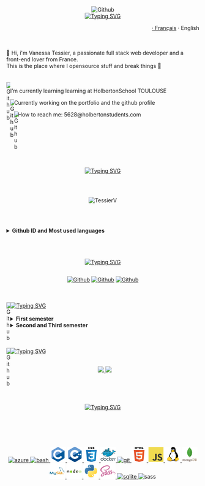 <p align="center">
    <picture>
        <source srcset="https://github.com/TessierV/TessierV/assets/113889290/bc987354-d6de-4f1d-bc3d-86d1d155b578#gh-dark-mode-only" width=60%  media="(prefers-color-scheme: dark)">
        <img align="center" alt="Github" src="https://github.com/TessierV/TessierV/assets/113889290/bc987354-d6de-4f1d-bc3d-86d1d155b578#gh-dark-mode-only" /><br>    
    </picture>
<a href="https://git.io/typing-svg"><img src="https://readme-typing-svg.demolab.com?font=Inter&size=24&pause=1000&color=91C0DA&width=435&lines=I'm+Vanessa;I'm+FullStack+developper;I'm+Front+Lover" alt="Typing SVG" /></a></p>

<p align="right">
    <a href="/README_fr.md">· Français</a> 
    · English
</p>
<br><br>
🔲 Hi, i'm Vanessa Tessier, a passionate full stack web developer and a front-end lover from France.<br>
 This is the place where I opensource stuff and break things 🤣  
   <br/><br><br>

<img align="left" width="2%" alt="Github" src="https://github.com/TessierV/TessierV/assets/113889290/f68c3441-c4fe-4af2-90db-a0eb69922241" />
<p align="left">I’m currently learning learning at HolbertonSchool TOULOUSE</p>

<img align="left" width="2%" alt="Github" src="https://github.com/TessierV/TessierV/assets/113889290/75f76703-549a-45ed-8091-9fdc76ed72eb" />
<p align="left">Currently working on the portfolio and the github profile</p>

<img align="left" width="2%" alt="Github" src="https://github.com/TessierV/TessierV/assets/113889290/448af7a5-114d-410d-8710-7df99d7b9f56" />
<p align="left">How to reach me: 5628@holbertonstudents.com</p>
<br><br><br><br><br><br>




<p align="center">
<a href="https://git.io/typing-svg"><img src="https://readme-typing-svg.demolab.com?font=Libre+Baskerville&size=25&pause=1000&color=4E4C44&center=true&vCenter=true&repeat=false&width=435&height=27&lines=My+Github+Stats" alt="Typing SVG" /></a>
</p>
<h2 align="center"></h2>
<br>
<p align="center">
    <picture>
        <source srcset="https://github-readme-streak-stats.herokuapp.com?user=TessierV&border_radius=5&date_format=M%20j%5B%2C%20Y%5D&exclude_days=Sun%2CSat&background=57554D&border=AECED6&stroke=AECED6&ring=AECED6&fire=61A3BA&currStreakNum=61A3BA&sideNums=E2E1DE&currStreakLabel=61A3BA&sideLabels=E2E1DE&dates=E2E1DE&excludeDaysLabel=E2E1DE#gh-dark-mode-only" media="(prefers-color-scheme: dark)">
        <img src="https://github-readme-streak-stats.herokuapp.com?user=TessierV&border_radius=5&date_format=M%20j%5B%2C%20Y%5D&exclude_days=Sun%2CSat&border=EBEBEB&background=F3F3F3&stroke=5A5851&ring=9AC2CF&fire=66A7BE&currStreakNum=5A5851&sideNums=5A5851&currStreakLabel=61A3BA&sideLabels=61A3BA&dates=5A5851&excludeDaysLabel=5A5851"  alt="TessierV" /> 
    </picture>
</p>

 <br><br>
<details>
    <summary>
        <b>Github ID and Most used languages</b>
    </summary>
    <br/>
    <p align="center">
    <picture>
        <source srcset="https://github-readme-stats.vercel.app/api?username=TessierV&show_icons=true&count_private=true&theme=default&hide_title=true&hide_border=true&hide=issues&bg_color=00000000&ring_color=7FB4C6&text_color=504C44&icon_color=7FB4C6&text_bold=false" media="(prefers-color-scheme: dark)">
        <img src="https://github-readme-stats.vercel.app/api?username=TessierV&show_icons=true&count_private=true&theme=default&hide_title=true&hide_border=true&hide=issues&bg_color=00000000&ring_color=7FB4C6&text_color=504C44&icon_color=7FB4C6&text_bold=false"  alt="TessierV" />
    </picture>  
    <picture width="50%">
        <img src="https://github-readme-stats.vercel.app/api/top-langs/?username=TessierV&layout=compact&hide_border=true&theme=default&hide_title=true&bg_color=00000000&text_color=504C44&langs_count=6&ring_color=7FB4C6" alt="TessierV" />
    </picture> 
    </p>  
</details>
<br><br><br>


<p align="center">
<a href="https://git.io/typing-svg"><img src="https://readme-typing-svg.demolab.com?font=Libre+Baskerville&size=25&pause=1000&color=4E4C44&center=true&vCenter=true&repeat=false&width=435&height=27&lines=Repositories" alt="Typing SVG" /></a>
</p>
<h2 align="center"></h2>
<div align="center">
<a href="https://github.com/TessierV?tab=repositories"><picture><img  width="160" alt="Github" src="https://github.com/TessierV/TessierV/assets/113889290/6404e18a-fcde-4ffe-aa1d-1493af0272de" /></picture></a>
<a href="https://github.com/TessierV?tab=repositories"><picture><img width="160" alt="Github" src="https://github.com/TessierV/TessierV/assets/113889290/b4a64d01-d3da-4e9c-a78d-f04f912f36c5" /></picture></a>
<a href="https://github.com/TessierV?tab=repositories"><picture><img  width="160" alt="Github" src="https://github.com/TessierV/TessierV/assets/113889290/4b77b236-aa72-4c4c-8431-952338828133" /></picture></a>  
</div>
<br/><br><br>
<img align="left" width="2%" alt="Github" src="https://github.com/TessierV/TessierV/assets/113889290/75f76703-549a-45ed-8091-9fdc76ed72eb" />
<a href="https://git.io/typing-svg"><img src="https://readme-typing-svg.demolab.com?font=HolbertonSchool&size=19&pause=1000&color=4E4C44&repeat=false&width=435&height=30&lines=HolbertonSchool" alt="Typing SVG" /></a>
<br/><br>

<details align='left'>
    <summary>
        <b>First semester </b>
    </summary>
    <br/>

<p align="center">
    <a href="https://github.com/TessierV/holbertonschool-shell">
        <picture>
            <source srcset="https://github-readme-stats.vercel.app/api/pin/?username=TessierV&repo=holbertonschool-shell&theme=default&bg_color=4E4C44&border_color=EBEBEB&title_color=61A3BA&text_color=F3F3F3&ring_color=61A3BA&hide=issues&custom_title=TessierV&icon_color=61A3BA&text_bold=false"  media="(prefers-color-scheme: dark)">
            <img src="https://github-readme-stats.vercel.app/api/pin/?username=TessierV&repo=holbertonschool-shell&theme=default&bg_color=F3F3F3&border_color=EBEBEB&title_color=61A3BA&text_color=4E4C44&ring_color=61A3BA&hide=issues&custom_title=TessierV&icon_color=61A3BA&text_bold=false" />
        </picture>
    </a>
 <a href="https://github.com/TessierV/holbertonschool-printf">
            <picture>
            <source srcset="https://github-readme-stats.vercel.app/api/pin/?username=TessierV&repo=holbertonschool-printf&theme=default&bg_color=4E4C44&border_color=EBEBEB&title_color=61A3BA&text_color=F3F3F3&ring_color=61A3BA&hide=issues&custom_title=TessierV&icon_color=61A3BA&text_bold=false"  media="(prefers-color-scheme: dark)">
            <img src="https://github-readme-stats.vercel.app/api/pin/?username=TessierV&repo=holbertonschool-printf&theme=default&bg_color=F3F3F3&border_color=EBEBEB&title_color=61A3BA&text_color=4E4C44&ring_color=61A3BA&hide=issues&custom_title=TessierV&icon_color=61A3BA&text_bold=false" />
        </picture>
    </a>
 <a href="https://github.com/TessierV/holbertonschool-simple_shell">
           <picture>
            <source srcset="https://github-readme-stats.vercel.app/api/pin/?username=TessierV&repo=holbertonschool-simple_shell&theme=default&bg_color=4E4C44&border_color=EBEBEB&title_color=61A3BA&text_color=F3F3F3&ring_color=61A3BA&hide=issues&custom_title=TessierV&icon_color=61A3BA&text_bold=false"  media="(prefers-color-scheme: dark)">
            <img src="https://github-readme-stats.vercel.app/api/pin/?username=TessierV&repo=holbertonschool-simple_shell&theme=default&bg_color=F3F3F3&border_color=EBEBEB&title_color=61A3BA&text_color=4E4C44&ring_color=61A3BA&hide=issues&custom_title=TessierV&icon_color=61A3BA&text_bold=false" />
        </picture>
    </a>
    <a href="https://github.com/TessierV/holbertonschool-low_level_programming">
            <picture>
            <source srcset="https://github-readme-stats.vercel.app/api/pin/?username=TessierV&repo=holbertonschool-low_level_programming&theme=default&bg_color=4E4C44&border_color=EBEBEB&title_color=61A3BA&text_color=F3F3F3&ring_color=61A3BA&hide=issues&custom_title=TessierV&icon_color=61A3BA&text_bold=false"  media="(prefers-color-scheme: dark)">
            <img src="https://github-readme-stats.vercel.app/api/pin/?username=TessierV&repo=holbertonschool-low_level_programming&theme=default&bg_color=F3F3F3&border_color=EBEBEB&title_color=61A3BA&text_color=4E4C44&ring_color=61A3BA&hide=issues&custom_title=TessierV&icon_color=61A3BA&text_bold=false" />
        </picture>
    </a>
</p>

</details>
<details align='left'>
    <summary>
        <b>Second and Third semester</b>
    </summary><br/>
   <p align="center">
    <a href="https://github.com/TessierV/holbertonschool-higher_level_programming">
        <picture>
            <source srcset="https://github-readme-stats.vercel.app/api/pin/?username=TessierV&repo=holbertonschool-higher_level_programming&theme=default&bg_color=4E4C44&border_color=EBEBEB&title_color=61A3BA&text_color=F3F3F3&ring_color=61A3BA&hide=issues&custom_title=TessierV&icon_color=61A3BA&text_bold=false"  media="(prefers-color-scheme: dark)">
            <img src="https://github-readme-stats.vercel.app/api/pin/?username=TessierV&repo=holbertonschool-higher_level_programming&theme=default&bg_color=F3F3F3&border_color=EBEBEB&title_color=61A3BA&text_color=4E4C44&ring_color=61A3BA&hide=issues&custom_title=TessierV&icon_color=61A3BA&text_bold=false" />
        </picture>
    </a>
 <a href="https://github.com/TessierV/holbertonschool-back-end">
            <picture>
            <source srcset="https://github-readme-stats.vercel.app/api/pin/?username=TessierV&repo=holbertonschool-back-end&theme=default&bg_color=4E4C44&border_color=EBEBEB&title_color=61A3BA&text_color=F3F3F3&ring_color=61A3BA&hide=issues&custom_title=TessierV&icon_color=61A3BA&text_bold=false"  media="(prefers-color-scheme: dark)">
            <img src="https://github-readme-stats.vercel.app/api/pin/?username=TessierV&repo=holbertonschool-back-end&theme=default&bg_color=F3F3F3&border_color=EBEBEB&title_color=61A3BA&text_color=4E4C44&ring_color=61A3BA&hide=issues&custom_title=TessierV&icon_color=61A3BA&text_bold=false" />
        </picture>
    </a>
 <a href="https://github.com/TessierV/holbertonschool-AirBnB_clone_v4">
           <picture>
            <source srcset="https://github-readme-stats.vercel.app/api/pin/?username=TessierV&repo=holbertonschool-AirBnB_clone_v4&theme=default&bg_color=4E4C44&border_color=EBEBEB&title_color=61A3BA&text_color=F3F3F3&ring_color=61A3BA&hide=issues&custom_title=TessierV&icon_color=61A3BA&text_bold=false"  media="(prefers-color-scheme: dark)">
            <img src="https://github-readme-stats.vercel.app/api/pin/?username=TessierV&repo=holbertonschool-AirBnB_clone_v4&theme=default&bg_color=F3F3F3&border_color=EBEBEB&title_color=61A3BA&text_color=4E4C44&ring_color=61A3BA&hide=issues&custom_title=TessierV&icon_color=61A3BA&text_bold=false" />
        </picture>
    </a>
    <a href="https://github.com/TessierV/holbertonschool-binary_trees">
            <picture>
            <source srcset="https://github-readme-stats.vercel.app/api/pin/?username=TessierV&repo=holbertonschool-binary_trees&theme=default&bg_color=4E4C44&border_color=EBEBEB&title_color=61A3BA&text_color=F3F3F3&ring_color=61A3BA&hide=issues&custom_title=TessierV&icon_color=61A3BA&text_bold=false"  media="(prefers-color-scheme: dark)">
            <img src="https://github-readme-stats.vercel.app/api/pin/?username=TessierV&repo=holbertonschool-binary_trees&theme=default&bg_color=F3F3F3&border_color=EBEBEB&title_color=61A3BA&text_color=4E4C44&ring_color=61A3BA&hide=issues&custom_title=TessierV&icon_color=61A3BA&text_bold=false" />
        </picture>
    </a>
   </p> 
</details>
<br/><br><br>
<img align="left" width="2%" alt="Github" src="https://github.com/TessierV/TessierV/assets/113889290/75f76703-549a-45ed-8091-9fdc76ed72eb" />
<a href="https://git.io/typing-svg"><img src="https://readme-typing-svg.demolab.com?font=HolbertonSchool&size=19&pause=1000&color=4E4C44&repeat=false&width=435&height=30&lines=Others" alt="Typing SVG" /></a>
<br/><br>


<p align="center">
    <a href="https://github.com/TessierV/Filmdeur">
            <picture>
            <source srcset="https://github-readme-stats.vercel.app/api/pin/?username=TessierV&repo=Filmdeur&theme=default&bg_color=4E4C44&border_color=EBEBEB&title_color=61A3BA&text_color=F3F3F3&ring_color=61A3BA&hide=issues&custom_title=TessierV&icon_color=61A3BA&text_bold=false"  media="(prefers-color-scheme: dark)">
            <img src="https://github-readme-stats.vercel.app/api/pin/?username=TessierV&repo=Filmdeur&theme=default&bg_color=F3F3F3&border_color=EBEBEB&title_color=61A3BA&text_color=4E4C44&ring_color=61A3BA&hide=issues&custom_title=TessierV&icon_color=61A3BA&text_bold=false" />
        </picture>
    </a>
 <a href="https://github.com/TessierV/HelloBook">
            <picture>
            <source srcset="https://github-readme-stats.vercel.app/api/pin/?username=TessierV&repo=HelloBook&theme=default&bg_color=4E4C44&border_color=EBEBEB&title_color=61A3BA&text_color=F3F3F3&ring_color=61A3BA&hide=issues&custom_title=TessierV&icon_color=61A3BA&text_bold=false"  media="(prefers-color-scheme: dark)">
            <img src="https://github-readme-stats.vercel.app/api/pin/?username=TessierV&repo=HelloBook&theme=default&bg_color=F3F3F3&border_color=EBEBEB&title_color=61A3BA&text_color=4E4C44&ring_color=61A3BA&hide=issues&custom_title=TessierV&icon_color=61A3BA&text_bold=false" />
        </picture>
    </a>
</p>
<br><br><br>

<p align="center">
<a href="https://git.io/typing-svg"><img src="https://readme-typing-svg.demolab.com?font=Libre+Baskerville&size=25&pause=1000&color=4E4C44&center=true&vCenter=true&repeat=false&width=435&height=27&lines=Language+and+Tools" alt="Typing SVG" /></a>
<h2></h2>
</p>
<br/><br><br>
<p align="center"> <a href="https://azure.microsoft.com/en-in/" target="_blank"> <img src="https://www.vectorlogo.zone/logos/microsoft_azure/microsoft_azure-icon.svg" alt="azure" width="40" height="40"/> </a> <a href="https://www.gnu.org/software/bash/" target="_blank"> <img src="https://www.vectorlogo.zone/logos/gnu_bash/gnu_bash-icon.svg" alt="bash" width="40" height="40"/> </a> <a href="https://www.cprogramming.com/" target="_blank"> <img src="https://raw.githubusercontent.com/devicons/devicon/master/icons/c/c-original.svg" alt="c" width="40" height="40"/> </a> <a href="https://www.w3schools.com/cpp/" target="_blank"> <img src="https://raw.githubusercontent.com/devicons/devicon/master/icons/cplusplus/cplusplus-original.svg" alt="cplusplus" width="40" height="40"/> </a> <a href="https://www.w3schools.com/css/" target="_blank"> <img src="https://raw.githubusercontent.com/devicons/devicon/master/icons/css3/css3-original-wordmark.svg" alt="css3" width="40" height="40"/> </a> <a href="https://www.docker.com/" target="_blank"> <img src="https://raw.githubusercontent.com/devicons/devicon/master/icons/docker/docker-original-wordmark.svg" alt="docker" width="40" height="40"/> </a> <a href="https://git-scm.com/" target="_blank"> <img src="https://www.vectorlogo.zone/logos/git-scm/git-scm-icon.svg" alt="git" width="40" height="40"/> </a> <a href="https://www.w3.org/html/" target="_blank"> <img src="https://raw.githubusercontent.com/devicons/devicon/master/icons/html5/html5-original-wordmark.svg" alt="html5" width="40" height="40"/> </a> <a href="https://developer.mozilla.org/en-US/docs/Web/JavaScript" target="_blank"> <img src="https://raw.githubusercontent.com/devicons/devicon/master/icons/javascript/javascript-original.svg" alt="javascript" width="40" height="40"/> </a> <a href="https://www.linux.org/" target="_blank"> <img src="https://raw.githubusercontent.com/devicons/devicon/master/icons/linux/linux-original.svg" alt="linux" width="40" height="40"/> </a> <a href="https://www.mongodb.com/" target="_blank"> <img src="https://raw.githubusercontent.com/devicons/devicon/master/icons/mongodb/mongodb-original-wordmark.svg" alt="mongodb" width="40" height="40"/> </a> <a href="https://www.mysql.com/" target="_blank"> <img src="https://raw.githubusercontent.com/devicons/devicon/master/icons/mysql/mysql-original-wordmark.svg" alt="mysql" width="40" height="40"/> </a>  <a href="https://nodejs.org" target="_blank"> <img src="https://raw.githubusercontent.com/devicons/devicon/master/icons/nodejs/nodejs-original-wordmark.svg" alt="nodejs" height="40" height="40"/> </a> <a href="https://www.python.org" target="_blank"> <img src="https://raw.githubusercontent.com/devicons/devicon/master/icons/python/python-original.svg" alt="python" width="40" height="40"/> </a> <a href="https://sass-lang.com" target="_blank"> <img src="https://raw.githubusercontent.com/devicons/devicon/master/icons/sass/sass-original.svg" alt="sass" width="40" height="40"/> </a> <a href="https://www.sqlite.org/" target="_blank"> <img src="https://www.vectorlogo.zone/logos/sqlite/sqlite-icon.svg" alt="sqlite" width="40" height="40"/> </a> <a href="https://go.dev/" target="_blank">  </a> <img src="https://github.com/TessierV/TessierV/assets/113889290/cb3c959f-db38-4cfa-a2bc-0b4f9597825c" alt="sass" width="40" height="40"/>
</p>
